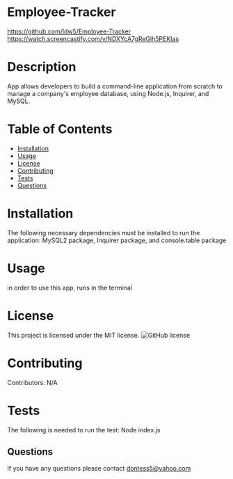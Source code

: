 # Employee-Tracker
https://github.com/ldw5/Employee-Tracker
https://watch.screencastify.com/v/NDXYcA7gReGlh5PEKIas
# Description
App allows developers to build a command-line application from scratch to manage a company's employee database, using Node.js, Inquirer, and MySQL.
# Table of Contents
* [Installation](#installation)
* [Usage](#usage)
* [License](#license)
* [Contributing](#contributing)
* [Tests](#tests)
* [Questions](#questions)
# Installation
The following necessary dependencies must be installed to run the application:
MySQL2 package, Inquirer package, and console.table package
# Usage
in order to use this app, runs in the terminal
# License
This project is licensed under the MIT license.
![GitHub license](https://img.shields.io/badge/license-MIT-blue.svg)

# Contributing
Contributors: N/A
# Tests
The following is needed to run the test: Node index.js
## Questions
If you have any questions please contact dontess5@yahoo.com
